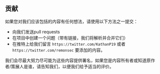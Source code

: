 ## 贡献

如果您对我们应该包括的内容有任何想法，请使用以下方法之一提交：

* 向我们发送pull requests
* 在项目中创建一个问题（带有链接，我们将解析并合并它们）
* 在推特上给我们留言 `https://twitter.com/KathanP19` 或者 `https://twitter.com/remonsec` 要添加的内容。

我们会尽最大努力尽可能为这些内容提供署名，如果您是内容所有者或知道原作者/策展人是谁，请告知我们，以便我们给予适当的评价。
